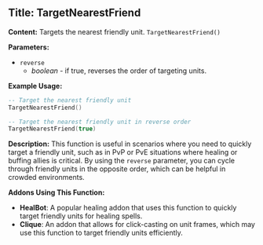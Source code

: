 ## Title: TargetNearestFriend

**Content:**
Targets the nearest friendly unit.
`TargetNearestFriend()`

**Parameters:**
- `reverse`
  - *boolean* - if true, reverses the order of targeting units.

**Example Usage:**
```lua
-- Target the nearest friendly unit
TargetNearestFriend()

-- Target the nearest friendly unit in reverse order
TargetNearestFriend(true)
```

**Description:**
This function is useful in scenarios where you need to quickly target a friendly unit, such as in PvP or PvE situations where healing or buffing allies is critical. By using the `reverse` parameter, you can cycle through friendly units in the opposite order, which can be helpful in crowded environments.

**Addons Using This Function:**
- **HealBot**: A popular healing addon that uses this function to quickly target friendly units for healing spells.
- **Clique**: An addon that allows for click-casting on unit frames, which may use this function to target friendly units efficiently.